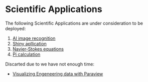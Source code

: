 # Scientific Applications

The following Scientific Applications are under consideration to be deployed:

1. [AI image recognition](ai-notebook)
2. [Shiny apllication](Shiny-app.md)
3. [Navier-Stokes equations](cfd-training)
4. [Pi calculation](Pi.md)

Discarted due to we have not enough time:

* [Visualizing Engeneering data with Paraview](https://ask.cyberinfrastructure.org/t/how-do-i-run-paraview-or-openfoam-on-an-hpc-resource/644/2)
